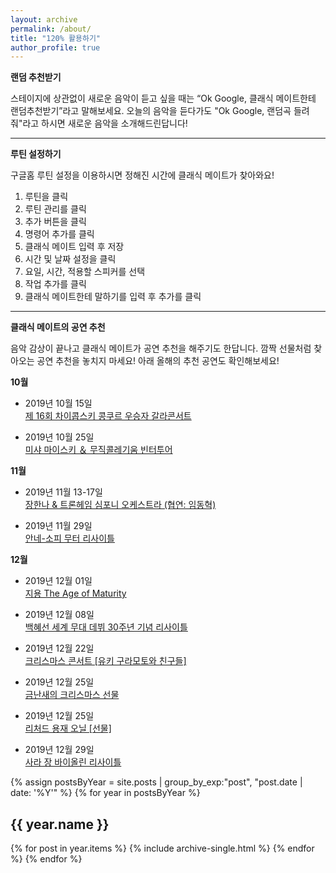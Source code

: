 ```yaml
---
layout: archive
permalink: /about/
title: "120% 활용하기"
author_profile: true
---
```


**랜덤 추천받기**

스테이지에 상관없이 새로운 음악이 듣고 싶을 때는 “Ok Google, 클래식 메이트한테 랜덤추천받기”라고 말해보세요. 오늘의 음악을 듣다가도 "Ok Google, 랜덤곡 들려줘"라고 하시면 새로운 음악을 소개해드린답니다!

---

**루틴 설정하기**

구글홈 루틴 설정을 이용하시면 정해진 시간에 클래식 메이트가 찾아와요!

1. 루틴을 클릭
2. 루틴 관리를 클릭
3. 추가 버튼을 클릭
4. 명령어 추가를 클릭
5. 클래식 메이트 입력 후 저장
6. 시간 및 날짜 설정을 클릭
7. 요일, 시간, 적용할 스피커를 선택
8. 작업 추가를 클릭
9. 클래식 메이트한테 말하기를 입력 후 추가를 클릭

---

**클래식 메이트의 공연 추천**

음악 감상이 끝나고 클래식 메이트가 공연 추천을 해주기도 한답니다. 깜짝 선물처럼 찾아오는 공연 추천을 놓치지 마세요!
아래 올해의 추천 공연도 확인해보세요!

**10월**

* 2019년 10월 15일<br>
[제 16회 차이콥스키 콩쿠르 우승자 갈라콘서트](http://www.clubbalcony.com/home/library/leaflet_list.aspx?Mode=r&mid=8&pid=&bid=38926&Se=TITLE&Sestr=&page=1)

* 2019년 10월 25일<br>
[미샤 마이스키 ＆ 무직콜레기움 빈터투어](http://www.clubbalcony.com/Home/classic/ticket_detail.aspx?Id=27891&perfmode=inter)

**11월**

* 2019년 11월 13-17일<br>
[장한나 & 트론헤임 심포니 오케스트라 (협연: 임동혁)](http://www.clubbalcony.com/home/library/leaflet_list.aspx?Mode=r&mid=8&pid=&bid=38904&Se=TITLE&Sestr=&page=1)

* 2019년 11월 29일<br>
[안네-소피 무터 리사이틀](http://www.clubbalcony.com/Home/classic/ticket_detail.aspx?id=27968&perfmode=inter&y=2019&m=11&s=0)

**12월**

* 2019년 12월 01일<br>
[지용 The Age of Maturity](http://www.clubbalcony.com/home/library/leaflet_list.aspx?Mode=r&mid=8&pid=&bid=38901&Se=TITLE&Sestr=&page=1)

* 2019년 12월 08일<br>
[백혜선 세계 무대 데뷔 30주년 기념 리사이틀](http://www.clubbalcony.com/Home/classic/ticket_detail.aspx?id=28683&perfmode=inter&y=2019&m=12&s=0)

* 2019년 12월 22일<br>
[크리스마스 콘서트 [유키 구라모토와 친구들]](http://www.clubbalcony.com/Home/classic/ticket_detail.aspx?id=28882&perfmode=inter&y=2019&m=12&s=0)

* 2019년 12월 25일<br>
[금난새의 크리스마스 선물](http://www.clubbalcony.com/Home/classic/ticket_detail.aspx?id=28893&perfmode=inter&y=2019&m=12&s=0)

* 2019년 12월 25일<br>
[리처드 용재 오닐 [선물]](http://www.clubbalcony.com/home/library/leaflet_list.aspx?Mode=r&mid=8&pid=&bid=38924&Se=TITLE&Sestr=&page=1)

* 2019년 12월 29일<br>
[사라 장 바이올린 리사이틀](http://www.clubbalcony.com/home/library/leaflet_list.aspx?Mode=r&mid=8&pid=&bid=38897&Se=TITLE&Sestr=&page=1)

{% assign postsByYear = site.posts | group_by_exp:"post", "post.date | date: '%Y'"  %}
{% for year in postsByYear %}
  <h2 id="{{ year.name | slugify }}" class="archive__subtitle">{{ year.name }}</h2>
  {% for post in year.items %}
    {% include archive-single.html %}
  {% endfor %}
{% endfor %}